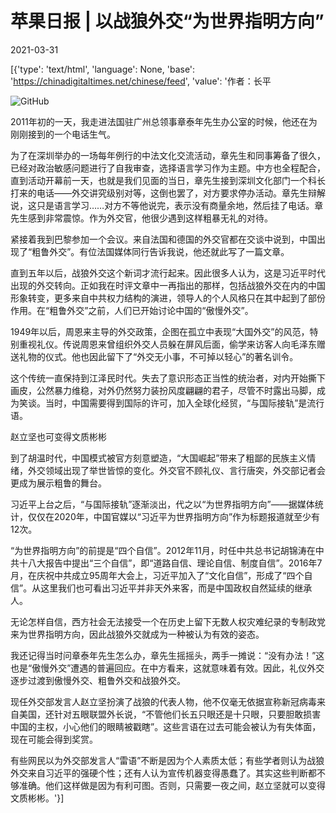 # 苹果日报 | 以战狼外交“为世界指明方向”

2021-03-31

[{'type': 'text/html', 'language': None, 'base': 'https://chinadigitaltimes.net/chinese/feed', 'value': '作者：长平

![GitHub](https://chinadigitaltimes.net/chinese/files/2021/03/image-1617209025978.png)

2011年初的一天，我走进法国驻广州总领事章泰年先生办公室的时候，他还在为刚刚接到的一个电话生气。

为了在深圳举办的一场每年例行的中法文化交流活动，章先生和同事筹备了很久，已经对政治敏感问题进行了自我审查，选择语言学习作为主题。中方也全程配合，直到活动开幕前一天，也就是我们见面的当日，章先生接到深圳文化部门一个科长打来的电话——外交讲究级别对等，这倒也罢了，对方要求停办活动。章先生辩解说，这只是语言学习……对方不等他说完，表示没有商量余地，然后挂了电话。章先生感到非常震惊。作为外交官，他很少遇到这样粗暴无礼的对待。

紧接着我到巴黎参加一个会议。来自法国和德国的外交官都在交谈中说到，中国出现了“粗鲁外交”。有位法国媒体同行告诉我说，他还就此写了一篇文章。

直到五年以后，战狼外交这个新词才流行起来。因此很多人认为，这是习近平时代出现的外交转向。正如我在时评文章中一再指出的那样，包括战狼外交在内的中国形象转变，更多来自中共权力结构的演进，领导人的个人风格只在其中起到了部份作用。在“粗鲁外交”之前，人们已开始讨论中国的“傲慢外交”。

1949年以后，周恩来主导的外交政策，企图在孤立中表现“大国外交”的风范，特别重视礼仪。传说周恩来曾组织外交人员躲在屏风后面，偷学来访客人向毛泽东赠送礼物的仪式。他也因此留下了“外交无小事，不可掉以轻心”的著名训令。

这个传统一直保持到江泽民时代。失去了意识形态正当性的统治者，对内开始撕下画皮，公然暴力维稳，对外仍然努力装扮风度翩翩的君子，尽管不时露出马脚，成为笑谈。当时，中国需要得到国际的许可，加入全球化经贸，“与国际接轨”是流行语。

赵立坚也可变得文质彬彬

到了胡温时代，中国模式被官方刻意塑造，“大国崛起”带来了粗鄙的民族主义情绪，外交领域出现了举世皆惊的变化。外交官不顾礼仪、言行唐突，外交部记者会更成为展示粗鲁的舞台。

习近平上台之后，“与国际接轨”逐渐淡出，代之以“为世界指明方向”——据媒体统计，仅仅在2020年，中国官媒以“习近平为世界指明方向”作为标题报道就至少有12次。

“为世界指明方向”的前提是“四个自信”。2012年11月，时任中共总书记胡锦涛在中共十八大报告中提出“三个自信”，即“道路自信、理论自信、制度自信”。2016年7月，在庆祝中共成立95周年大会上，习近平加入了“文化自信”，形成了“四个自信”。从这里我们也可看出习近平并非天外来客，而是中国政权自然延续的继承人。

无论怎样自信，西方社会无法接受一个在历史上留下无数人权灾难纪录的专制政党来为世界指明方向，因此战狼外交就成为一种被认为有效的姿态。

我还记得当时问章泰年先生怎么办，章先生摇摇头，两手一摊说：“没有办法！”这也是“傲慢外交”遭遇的普遍回应。在中方看来，这就意味着有效。因此，礼仪外交逐步过渡到傲慢外交、粗鲁外交和战狼外交。

现任外交部发言人赵立坚扮演了战狼的代表人物，他不仅毫无依据宣称新冠病毒来自美国，还针对五眼联盟外长说，“不管他们长五只眼还是十只眼，只要胆敢损害中国的主权，小心他们的眼睛被戳瞎”。这些言语在过去可能会被认为有失体面，现在可能会得到奖赏。

有些网民以为外交部发言人“雷语”不断是因为个人素质太低；有些学者则认为战狼外交来自习近平的强硬个性；还有人认为宣传机器变得愚蠢了。其实这些判断都不够准确。他们这样做是因为有利可图。否则，只需要一夜之间，赵立坚就可以变得文质彬彬。'}]